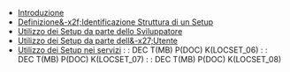 - [Introduzione](Sorgenti/MB/DOC/LOCSET_01)
- [Definizione&-x2f;Identificazione Struttura di un Setup](Sorgenti/MB/DOC/LOCSET_02)
- [Utilizzo dei Setup da parte dello Sviluppatore](Sorgenti/MB/DOC/LOCSET_03)
- [Utilizzo dei Setup da parte dell&-x27;Utente](Sorgenti/MB/DOC/LOCSET_04)
- [Utilizzo dei Setup nei servizi](Sorgenti/MB/DOC/LOCSET_05)
 :  : DEC T(MB) P(DOC) K(LOCSET_06)
 :  : DEC T(MB) P(DOC) K(LOCSET_07)
 :  : DEC T(MB) P(DOC) K(LOCSET_08)


